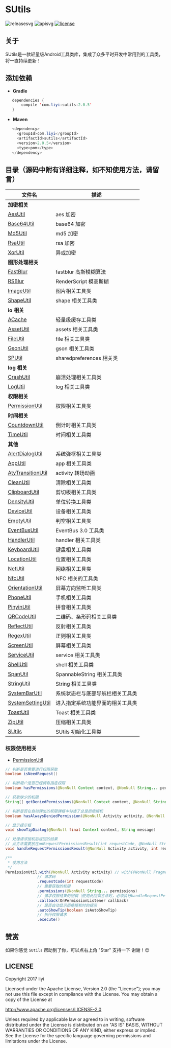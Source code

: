 # SUtils

![releasesvg] ![apisvg] [![license][licensesvg]][license]

## 关于
SUtils是一款轻量级Android工具类库，集成了众多平时开发中常用到的工具类，将一直持续更新！

## 添加依赖

- **Gradle**
```Java
   dependencies {
       compile 'com.liyi:sutils:2.0.5'
   }
```

- **Maven**
```Java
   <dependency>
     <groupId>com.liyi</groupId>
     <artifactId>sutils</artifactId>
     <version>2.0.5</version>
     <type>pom</type>
   </dependency>
```

## 目录（源码中附有详细注释，如不知使用方法，请留言）
| 文件名 | 描述 |
| ---- | ---- |
| **加密相关** |
| [AesUtil][AesUtil] | aes 加密 |
| [Base64Util][Base64Util] | base64 加密  |
| [Md5Util][Md5Util] | md5 加密 |
| [RsaUtil][RsaUtil] | rsa 加密 |
| [XorUtil][XorUtil] | 异或加密 |
| **图形处理相关** |
| [FastBlur][FastBlur] | fastblur 高斯模糊算法 |
| [RSBlur][RSBlur] | RenderScript 模高斯糊 |
| [ImageUtil][ImageUtil] | 图片相关工具类 |
| [ShapeUtil][ShapeUtil] | shape 相关工具类 |
| **io 相关** |
| [ACache][ACache] | 轻量级缓存工具类 |
| [AssetUtil][AssetUtil] | assets 相关工具类 |
| [FileUtil][FileUtil] | file 相关工具类 |
| [GsonUtil][GsonUtil] | gson 相关工具类 |
| [SPUtil][SPUtil] | sharedpreferences 相关类 |
| **log 相关** |
| [CrashUtil][CrashUtil] | 崩溃处理相关工具类 |
| [LogUtil][LogUtil] | log 相关工具类 |
| **权限相关** |
| [PermissionUtil][PermissionUtil] | 权限相关工具类 |
| **时间相关** |
| [CountdownUtil][CountdownUtil] | 倒计时相关工具类 |
| [TimeUtil][TimeUtil] | 时间相关工具类 |
| **其他** |
| [AlertDialogUtil][AlertDialogUtil] | 系统弹框相关工具类 |
| [AppUtil][AppUtil] | app 相关工具类 |
| [AtyTransitionUtil][AtyTransitionUtil] | activity 转场动画 |
| [CleanUtil][CleanUtil] | 清除相关工具类 |
| [ClipboardUtil][ClipboardUtil] | 剪切板相关工具类 |
| [DensityUtil][DensityUtil] | 单位转换工具类 |
| [DeviceUtil][DeviceUtil] | 设备相关工具类 |
| [EmptyUtil][EmptyUtil] | 判空相关工具类 |
| [EventBusUtil][EventBusUtil] | EventBus 3.0 工具类 |
| [HandlerUtil][HandlerUtil] | handler 相关工具类 |
| [KeyboardUtil][KeyboardUtil] | 键盘相关工具类 |
| [LocationUtil][LocationUtil] | 位置相关工具类 |
| [NetUtil][NetUtil] | 网络相关工具类 |
| [NfcUtil][NfcUtil] | NFC 相关的工具类 |
| [OrientationUtil][OrientationUtil] | 屏幕方向监听工具类 |
| [PhoneUtil][PhoneUtil] | 手机相关工具类 |
| [PinyinUtil][PinyinUtil] | 拼音相关工具类 |
| [QRCodeUtil][QRCodeUtil] | 二维码、条形码相关工具类 |
| [ReflectUtil][ReflectUtil] | 反射相关工具类 |
| [RegexUtil][RegexUtil] | 正则相关工具类 |
| [ScreenUtil][ScreenUtil] | 屏幕相关工具类 |
| [ServiceUtil][ServiceUtil] | service 相关工具类 |
| [ShellUtil][ShellUtil] | shell 相关工具类 |
| [SpanUtil][SpanUtil] | SpannableString 相关工具类 |
| [StringUtil][StringUtil] |  String 相关工具类 |
| [SystemBarUtil][SystemBarUtil] | 系统状态栏与底部导航栏相关工具类 |
| [SystemSettingUtil][SystemSettingUtil] | 进入指定系统功能界面的相关工具类 |
| [ToastUtil][ToastUtil] | Toast 相关工具类 |
| [ZipUtil][ZipUtil] | 压缩相关工具类 |
| [SUtils][SUtils] | SUtils 初始化工具类 |

### 权限使用相关
- [PermissionUtil][PermissionUtil]
```Java
// 判断是否需要进行权限获取
boolean isNeedRequest()

// 判断用户是否已经拥有指定权限
boolean hasPermissions(@NonNull Context context, @NonNull String... permissions)

// 获取缺少的权限
String[] getDeniedPermissions(@NonNull Context context, @NonNull String... permissions)

// 判断是否在自动弹出的权限弹框中勾选了总是拒绝授权
boolean hasAlwaysDeniedPermission(@NonNull Activity activity, @NonNull String... deniedPermissions)

// 显示提示框
void showTipDialog(@NonNull final Context context, String message)

// 处理请求授权后返回的结果
// 此方法需要放在onRequestPermissionsResult(int requestCode, @NonNull String[] permissions, @NonNull int[] grantResults)方法中执行
void handleRequestPermissionsResult(@NonNull Activity activity, int requestCode, @NonNull String[] permissions, int[] grantResults) 

/**
 * 使用方法
 */
PermissionUtil.with(@NonNull Activity activity) // with(@NonNull Fragment fragment)
              // 请求码
              .requestCode(int requestCode)
              // 需要获取的权限
              .permissions(@NonNull String... permissions)
              // 请求权限结果的回调（使用此回调方法时，必须执行handleRequestPermissionsResult()方法）
              .callback(OnPermissionListener callback)
              // 是否自动显示拒绝授权时的提示
              .autoShowTip(boolean isAutoShowTip)
              // 执行权限请求
              .execute()
```

## 赞赏
如果你感觉 `SUtils` 帮助到了你，可以点右上角 "Star" 支持一下 谢谢！:blush:

## LICENSE
Copyright 2017 liyi

Licensed under the Apache License, Version 2.0 (the "License");
you may not use this file except in compliance with the License.
You may obtain a copy of the License at

   http://www.apache.org/licenses/LICENSE-2.0

Unless required by applicable law or agreed to in writing, software
distributed under the License is distributed on an "AS IS" BASIS,
WITHOUT WARRANTIES OR CONDITIONS OF ANY KIND, either express or implied.
See the License for the specific language governing permissions and
limitations under the License.

[releasesvg]: https://img.shields.io/badge/Release-v2.0.5-brightgreen.svg
[apisvg]: https://img.shields.io/badge/API-9+-brightgreen.svg
[licensesvg]: https://img.shields.io/badge/License-Apache--2.0-brightgreen.svg
[license]:http://www.apache.org/licenses/LICENSE-2.0
[statussvg]:https://img.shields.io/librariesio/github/phoenixframework/phoenix.svg

[AesUtil]:https://github.com/albert-lii/SUtils/blob/master/sutils/src/main/java/com/liyi/sutils/utils/encrypt/AesUtil.java
[Base64Util]:https://github.com/albert-lii/SUtils/blob/master/sutils/src/main/java/com/liyi/sutils/utils/encrypt/Base64Util.java
[Md5Util]:https://github.com/albert-lii/SUtils/blob/master/sutils/src/main/java/com/liyi/sutils/utils/encrypt/Md5Util.java
[RsaUtil]:https://github.com/albert-lii/SUtils/blob/master/sutils/src/main/java/com/liyi/sutils/utils/encrypt/RsaUtil.java
[XorUtil]:https://github.com/albert-lii/SUtils/blob/master/sutils/src/main/java/com/liyi/sutils/utils/encrypt/XorUtil.java

[FastBlur]:https://github.com/albert-lii/SUtils/blob/master/sutils/src/main/java/com/liyi/sutils/utils/graphic/blur/FastBlur.java
[RSBlur]:https://github.com/albert-lii/SUtils/blob/master/sutils/src/main/java/com/liyi/sutils/utils/graphic/blur/RSBlur.java
[ImageUtil]:https://github.com/albert-lii/SUtils/blob/master/sutils/src/main/java/com/liyi/sutils/utils/graphic/ImageUtil.java
[ShapeUtil]:https://github.com/albert-lii/SUtils/blob/master/sutils/src/main/java/com/liyi/sutils/utils/graphic/ShapeUtil.java

[ACache]:https://github.com/albert-lii/SUtils/blob/master/sutils/src/main/java/com/liyi/sutils/utils/io/ACache.java
[AssetUtil]:https://github.com/albert-lii/SUtils/blob/master/sutils/src/main/java/com/liyi/sutils/utils/io/AssetUtil.java
[FileUtil]:https://github.com/albert-lii/SUtils/blob/master/sutils/src/main/java/com/liyi/sutils/utils/io/FileUtil.java
[GsonUtil]:https://github.com/albert-lii/SUtils/blob/master/sutils/src/main/java/com/liyi/sutils/utils/io/GsonUtil.java
[SPUtil]:https://github.com/albert-lii/SUtils/blob/master/sutils/src/main/java/com/liyi/sutils/utils/io/SPUtil.java  

[CrashUtil]:https://github.com/albert-lii/SUtils/blob/master/sutils/src/main/java/com/liyi/sutils/utils/log/CrashUtil.java 
[LogUtil]:https://github.com/albert-lii/SUtils/blob/master/sutils/src/main/java/com/liyi/sutils/utils/log/LogUtil.java  

[PermissionUtil]:https://github.com/albertlii/SUtils/blob/master/sutils/src/main/java/com/liyi/sutils/utils/permission/PermissionUtil.java

[CountdownUtil]:https://github.com/albert-lii/SUtils/blob/master/sutils/src/main/java/com/liyi/sutils/utils/time/CountdownUtil.java 
[TimeUtil]:https://github.com/albert-lii/SUtils/blob/master/sutils/src/main/java/com/liyi/sutils/utils/time/TimeUtil.java

[AlertDialogUtil]:https://github.com/albert-lii/SUtils/blob/master/sutils/src/main/java/com/liyi/sutils/utils/AlertDialogUtil.java  
[AppUtil]:https://github.com/albert-lii/SUtils/blob/master/sutils/src/main/java/com/liyi/sutils/utils/AppUtil.java  
[AtyTransitionUtil]:https://github.com/albert-lii/SUtils/blob/master/sutils/src/main/java/com/liyi/sutils/utils/AtyTransitionUtil.java 
[CleanUtil]:https://github.com/albert-lii/SUtils/blob/master/sutils/src/main/java/com/liyi/sutils/utils/CleanUtil.java  
[ClipboardUtil]:https://github.com/albert-lii/SUtils/blob/master/sutils/src/main/java/com/liyi/sutils/utils/ClipboardUtil.java  
[DensityUtil]:https://github.com/albert-lii/SUtils/blob/master/sutils/src/main/java/com/liyi/sutils/utils/DensityUtil.java
[DeviceUtil]:https://github.com/albert-lii/SUtils/blob/master/sutils/src/main/java/com/liyi/sutils/utils/DeviceUtil.java
[EmptyUtil]:https://github.com/albert-lii/SUtils/blob/master/sutils/src/main/java/com/liyi/sutils/utils/EmptyUtil.java  
[EventBusUtil]:https://github.com/albert-lii/SUtils/blob/master/sutils/src/main/java/com/liyi/sutils/utils/EventBusUtil.java 
[HandlerUtil]:https://github.com/albert-lii/SUtils/blob/master/sutils/src/main/java/com/liyi/sutils/utils/HandlerUtil.java  
[KeyboardUtil]:https://github.com/albert-lii/SUtils/blob/master/sutils/src/main/java/com/liyi/sutils/utils/KeyboardUtil.java 
[LocationUtil]:https://github.com/albert-lii/SUtils/blob/master/sutils/src/main/java/com/liyi/sutils/utils/LocationUtil.java 
[NetUtil]:https://github.com/albert-lii/SUtils/blob/master/sutils/src/main/java/com/liyi/sutils/utils/NetUtil.java  
[NfcUtil]:https://github.com/albert-lii/SUtils/blob/master/sutils/src/main/java/com/liyi/sutils/utils/NfcUtil.java  
[OrientationUtil]:https://github.com/albert-lii/SUtils/blob/master/sutils/src/main/java/com/liyi/sutils/utils/OrientationUtil.java  
[PhoneUtil]:https://github.com/albert-lii/SUtils/blob/master/sutils/src/main/java/com/liyi/sutils/utils/PhoneUtil.java  
[PinyinUtil]:https://github.com/albert-lii/SUtils/blob/master/sutils/src/main/java/com/liyi/sutils/utils/PinyinUtil.java  
[QRCodeUtil]:https://github.com/albert-lii/SUtils/blob/master/sutils/src/main/java/com/liyi/sutils/utils/QRCodeUtil.java  
[ReflectUtil]:https://github.com/albert-lii/SUtils/blob/master/sutils/src/main/java/com/liyi/sutils/utils/ReflectUtil.java 
[RegexUtil]:https://github.com/albert-lii/SUtils/blob/master/sutils/src/main/java/com/liyi/sutils/utils/RegexUtil.java  
[ScreenUtil]:https://github.com/albert-lii/SUtils/blob/master/sutils/src/main/java/com/liyi/sutils/utils/ScreenUtil.java  
[ServiceUtil]:https://github.com/albert-lii/SUtils/blob/master/sutils/src/main/java/com/liyi/sutils/utils/ServiceUtil.java  
[ShellUtil]:https://github.com/albert-lii/SUtils/blob/master/sutils/src/main/java/com/liyi/sutils/utils/ShellUtil.java 
[ScreenUtil]:https://github.com/albert-lii/SUtils/blob/master/sutils/src/main/java/com/liyi/sutils/utils/ScreenUtil.java 
[SpanUtil]:https://github.com/albert-lii/SUtils/blob/master/sutils/src/main/java/com/liyi/sutils/utils/SpanUtil.java  
[StringUtil]:https://github.com/albert-lii/SUtils/blob/master/sutils/src/main/java/com/liyi/sutils/utils/StringUtil.java  
[SystemBarUtil]:https://github.com/albert-lii/SUtils/blob/master/sutils/src/main/java/com/liyi/sutils/utils/SystemBarUtil.java
[SystemSettingUtil]:https://github.com/albert-lii/SUtils/blob/master/sutils/src/main/java/com/liyi/sutils/utils/SystemSettingUtil.java 
[StringUtil]:https://github.com/albert-lii/SUtils/blob/master/sutils/src/main/java/com/liyi/sutils/utils/StringUtil.java 
[ToastUtil]:https://github.com/albert-lii/SUtils/blob/master/sutils/src/main/java/com/liyi/sutils/utils/ToastUtil.java
[ZipUtil]:https://github.com/albert-lii/SUtils/blob/master/sutils/src/main/java/com/liyi/sutils/utils/ZipUtil.java  
[SUtils]:https://github.com/albert-lii/SUtils/blob/master/sutils/src/main/java/com/liyi/sutils/utils/SUtils.java


